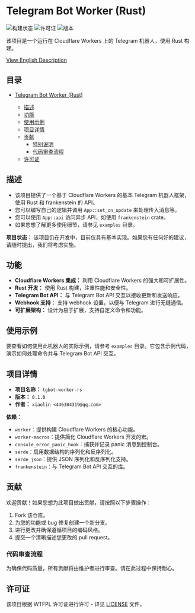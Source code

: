 # Telegram Bot Worker (Rust)

![构建状态](https://img.shields.io/badge/build-passing-brightgreen)
![许可证](https://img.shields.io/badge/license-WTFPL-blue)
![版本](https://img.shields.io/badge/version-0.1.0-orange)

该项目是一个运行在 Cloudflare Workers 上的 Telegram 机器人，使用 Rust 构建。

[View English Description](README.md)

## 目录

- [Telegram Bot Worker (Rust)](#telegram-bot-worker-rust)

    - [描述](#描述)
    - [功能](#功能)
    - [使用示例](#使用示例)
    - [项目详情](#项目详情)
    - [贡献](#贡献)
        - [特别说明](#特别说明)
        - [代码审查流程](#代码审查流程)
    - [许可证](#许可证)

## 描述

- 该项目提供了一个基于 Cloudflare Workers 的基本 Telegram 机器人框架，使用 Rust 和 frankenstein 的 API。
- 您可以编写自己的逻辑并调用 `App::set_on_update` 来处理传入消息等。
- 您可以使用 `App::api` 访问异步 API，如使用 `frankenstein` crate。
- 如果您想了解更多使用细节，请参见 `examples` 目录。

**项目状态：** 该项目仍在开发中，目前仅具有基本实现。如果您有任何好的建议，请随时提出，我们将考虑实施。

## 功能

- **Cloudflare Workers 集成：** 利用 Cloudflare Workers 的强大和可扩展性。
- **Rust 开发：** 使用 Rust 构建，注重性能和安全性。
- **Telegram Bot API：** 与 Telegram Bot API 交互以接收更新和发送响应。
- **Webhook 支持：** 支持 webhook 设置，以便与 Telegram 进行无缝通信。
- **可扩展架构：** 设计为易于扩展，支持自定义命令和功能。

## 使用示例

要查看如何使用此机器人的实际示例，请参考 `examples` 目录。它包含示例代码，演示如何处理命令并与 Telegram Bot API 交互。

## 项目详情

- **项目名称：** `tgbot-worker-rs`
- **版本：** `0.1.0`
- **作者：** `xiaolin <446304319@qq.com>`

**依赖：**

- `worker`：提供构建 Cloudflare Workers 的核心功能。
- `worker-macros`：提供简化 Cloudflare Workers 开发的宏。
- `console_error_panic_hook`：捕获并记录 panic 消息到控制台。
- `serde`：启用数据结构的序列化和反序列化。
- `serde_json`：提供 JSON 序列化和反序列化支持。
- `frankenstein`：与 Telegram Bot API 交互的库。

## 贡献

欢迎贡献！如果您想为此项目做出贡献，请按照以下步骤操作：

1. Fork 该仓库。
2. 为您的功能或 bug 修复创建一个新分支。
3. 进行更改并确保遵循项目的编码风格。
4. 提交一个清晰描述您更改的 pull request。

### 代码审查流程

为确保代码质量，所有贡献将由维护者进行审查。请在此过程中保持耐心。

## 许可证

该项目根据 WTFPL 许可证进行许可 - 详见 [LICENSE](LICENSE) 文件。
